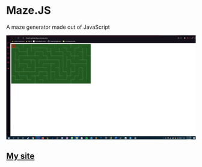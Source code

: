 # Maze.JS
 A maze generator made out of JavaScript

 ![website](website.png)

 ## [My site](https://vaporjawn.github.io/)
